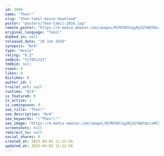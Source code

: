 ```yaml
---
id: 2009
name: "Then!"
slug: "then-tamil-movie-download"
poster: "posters/then-tamil-2016.jpg"
remote_poster: "https://m.media-amazon.com/images/M/MV5BYzgyNjU2YWQtNzcxMC00Zjk1LTlmZTUtYjQ5ZTU1ZDVkMmMzXkEyXkFqcGdeQXVyNzc1ODYxMzg@._V1_SX300.jpg"
original_language: "Tamil"
dubbed_in: null
released_date: "10 Jan 2016"
synopsis: "N/A"
type: "movie"
rating: "8.2"
imdbid: "tt7051222"
tmdbid: null
views: 0
likes: 0
dislikes: 0
author_id: 1
trailer_url: null
runtime: "N/A"
is_featured: 0
is_active: 1
is_comingsoon: 0
seo_title: "Then!"
seo_description: "N/A"
seo_keywords: "\"Then!\""
seo_image: "https://m.media-amazon.com/images/M/MV5BYzgyNjU2YWQtNzcxMC00Zjk1LTlmZTUtYjQ5ZTU1ZDVkMmMzXkEyXkFqcGdeQXVyNzc1ODYxMzg@._V1_SX300.jpg"
screenshots: null
redirect_to: null
social_shares: 0
created_at: 2025-04-01 11:22:56
updated_at: 2025-04-01 11:22:56
---
```


